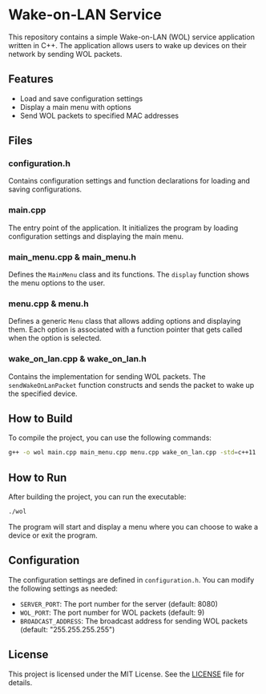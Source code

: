 
# Wake-on-LAN Service

This repository contains a simple Wake-on-LAN (WOL) service application written in C++. The application allows users to wake up devices on their network by sending WOL packets.

## Features

- Load and save configuration settings
- Display a main menu with options
- Send WOL packets to specified MAC addresses

## Files

### configuration.h

Contains configuration settings and function declarations for loading and saving configurations.

### main.cpp

The entry point of the application. It initializes the program by loading configuration settings and displaying the main menu.

### main_menu.cpp & main_menu.h

Defines the `MainMenu` class and its functions. The `display` function shows the menu options to the user.

### menu.cpp & menu.h

Defines a generic `Menu` class that allows adding options and displaying them. Each option is associated with a function pointer that gets called when the option is selected.

### wake_on_lan.cpp & wake_on_lan.h

Contains the implementation for sending WOL packets. The `sendWakeOnLanPacket` function constructs and sends the packet to wake up the specified device.

## How to Build

To compile the project, you can use the following commands:

```sh
g++ -o wol main.cpp main_menu.cpp menu.cpp wake_on_lan.cpp -std=c++11
```

## How to Run

After building the project, you can run the executable:

```sh
./wol
```

The program will start and display a menu where you can choose to wake a device or exit the program.

## Configuration

The configuration settings are defined in `configuration.h`. You can modify the following settings as needed:

- `SERVER_PORT`: The port number for the server (default: 8080)
- `WOL_PORT`: The port number for WOL packets (default: 9)
- `BROADCAST_ADDRESS`: The broadcast address for sending WOL packets (default: "255.255.255.255")

## License

This project is licensed under the MIT License. See the [LICENSE](LICENSE) file for details.
